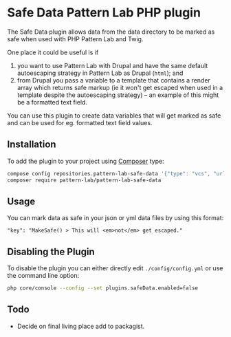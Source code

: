 # Safe Data Pattern Lab PHP plugin

The Safe Data plugin allows data from the data directory to be marked as safe when used with PHP Pattern Lab and Twig.

One place it could be useful is if
1. you want to use Pattern Lab with Drupal and have the same default autoescaping strategy in Pattern
   Lab as Drupal (`html`); and
1. from Drupal you pass a variable to a template that contains a render array which returns safe markup (ie it won't get
   escaped when used in a template despite the autoescaping strategy) – an example of this might be a formatted text
   field.
   
You can use this plugin to create data variables that will get marked as safe and can be used for eg. formatted text
field values. 

## Installation

To add the plugin to your project using [Composer] type:

```bash
compose config repositories.pattern-lab-safe-data '{"type": "vcs", "url": "https://github.com/FabbDev/pattern-lab-php-safe-data"}'
composer require pattern-lab/pattern-lab-safe-data
```

## Usage

You can mark data as safe in your json or yml data files by using this format: 

```
"key": "MakeSafe() > This will <em>not</em> get escaped."
```

## Disabling the Plugin

To disable the plugin you can either directly edit `./config/config.yml` or use the command line option:

```bash
php core/console --config --set plugins.safeData.enabled=false
```

## Todo

- Decide on final living place add to packagist.

[Composer]: https://getcomposer.org/
